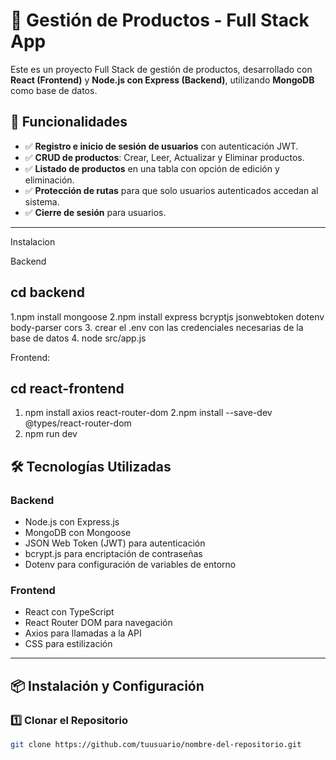 # 🛒 Gestión de Productos - Full Stack App

Este es un proyecto Full Stack de gestión de productos, desarrollado con **React (Frontend)** y **Node.js con Express (Backend)**, utilizando **MongoDB** como base de datos.

## 🚀 Funcionalidades
- ✅ **Registro e inicio de sesión de usuarios** con autenticación JWT.
- ✅ **CRUD de productos**: Crear, Leer, Actualizar y Eliminar productos.
- ✅ **Listado de productos** en una tabla con opción de edición y eliminación.
- ✅ **Protección de rutas** para que solo usuarios autenticados accedan al sistema.
- ✅ **Cierre de sesión** para usuarios.

---

Instalacion

Backend
## cd backend
1.npm install mongoose
2.npm install express bcryptjs jsonwebtoken dotenv body-parser cors
3. crear el .env con las credenciales necesarias de la base de datos
4. node src/app.js


Frontend:
## cd react-frontend
1. npm install axios react-router-dom
2.npm install --save-dev @types/react-router-dom
3. npm run dev


## 🛠️ **Tecnologías Utilizadas**
### **Backend**
- Node.js con Express.js
- MongoDB con Mongoose
- JSON Web Token (JWT) para autenticación
- bcrypt.js para encriptación de contraseñas
- Dotenv para configuración de variables de entorno

### **Frontend**
- React con TypeScript
- React Router DOM para navegación
- Axios para llamadas a la API
- CSS para estilización

---

## 📦 **Instalación y Configuración**
### 1️⃣ **Clonar el Repositorio**
```bash
git clone https://github.com/tuusuario/nombre-del-repositorio.git


